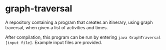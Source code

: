 # graph-traversal
A repository containing a program that creates an itinerary, using graph traversal, when given a list of activities and times.

After compilation, this program can be run by entering `java GraphTraversal [input file]`. Example input files are provided.
